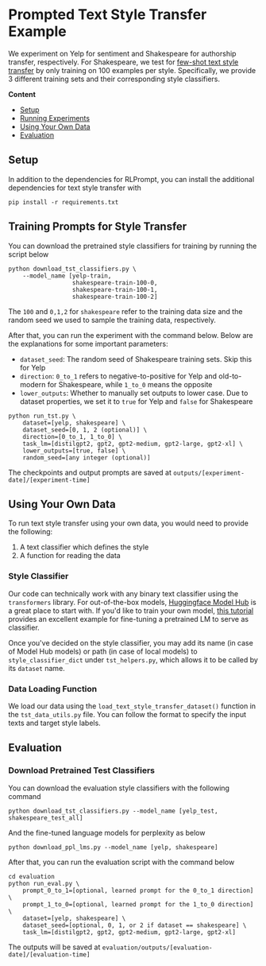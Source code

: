 # Prompted Text Style Transfer Example

We experiment on Yelp for sentiment and Shakespeare for authorship transfer, respectively. 
For Shakespeare, we test for [few-shot text style transfer](https://arxiv.org/abs/2010.03802) by only training on 100 examples per style. 
Specifically, we provide 3 different training sets and their corresponding style classifiers.

**Content**
- [Setup](https://github.com/mingkaid/rl-prompt/tree/modular-interface/examples/text-style-transfer#setup)
- [Running Experiments](https://github.com/mingkaid/rl-prompt/tree/modular-interface/examples/text-style-transfer#running-experiments)
- [Using Your Own Data](https://github.com/mingkaid/rl-prompt/tree/modular-interface/examples/text-style-transfer#using-your-own-data)
- [Evaluation](https://github.com/mingkaid/rl-prompt/tree/modular-interface/examples/text-style-transfer#evaluation)

## Setup

In addition to the dependencies for RLPrompt, you can install the additional dependencies for text style transfer with
```
pip install -r requirements.txt
```

## Training Prompts for Style Transfer

You can download the pretrained style classifiers for training by running the script below
```
python download_tst_classifiers.py \
    --model_name [yelp-train,
                  shakespeare-train-100-0,
                  shakespeare-train-100-1,
                  shakespeare-train-100-2]
```

The `100` and `0,1,2` for `shakespeare` refer to the training data size and the random seed we used to sample the training data, respectively. 


After that, you can run the experiment with the command below. Below are the explanations for some important parameters: 
- `dataset_seed`: The random seed of Shakespeare training sets. Skip this for Yelp
- `direction`: `0_to_1` refers to negative-to-positive for Yelp and old-to-modern for Shakespeare, while `1_to_0` means the opposite
- `lower_outputs`: Whether to manually set outputs to lower case. Due to dataset properties, we set it to `true` for Yelp and `false` for Shakespeare
```
python run_tst.py \
    dataset=[yelp, shakespeare] \
    dataset_seed=[0, 1, 2 (optional)] \
    direction=[0_to_1, 1_to_0] \
    task_lm=[distilgpt2, gpt2, gpt2-medium, gpt2-large, gpt2-xl] \
    lower_outputs=[true, false] \
    random_seed=[any integer (optional)]
```
The checkpoints and output prompts are saved at `outputs/[experiment-date]/[experiment-time]`


## Using Your Own Data

To run text style transfer using your own data, you would need to provide the following:
1. A text classifier which defines the style
2. A function for reading the data 

### Style Classifier
Our code can technically work with any binary text classifier using the `transformers` library. For out-of-the-box models, [Huggingface Model Hub](https://huggingface.co/models?pipeline_tag=text-classification&sort=downloads) is a great place to start with. 
If you'd like to train your own model, [this tutorial](https://huggingface.co/docs/transformers/training) provides an excellent example for fine-tuning a pretrained LM to serve as classifier. 

Once you've decided on the style classifier, you may add its name (in case of Model Hub models) or path (in case of local models) to `style_classifier_dict` under `tst_helpers.py`, which allows it to be called by its `dataset` name. 

### Data Loading Function
We load our data using the `load_text_style_transfer_dataset()` function in the `tst_data_utils.py` file. You can follow the format to specify the input texts and target style labels. 

## Evaluation

### Download Pretrained Test Classifiers
You can download the evaluation style classifiers with the following command
```
python download_tst_classifiers.py --model_name [yelp_test, shakespeare_test_all]
```
And the fine-tuned language models for perplexity as below
```
python download_ppl_lms.py --model_name [yelp, shakespeare]
```
After that, you can run the evaluation script with the command below
```
cd evaluation
python run_eval.py \
    prompt_0_to_1=[optional, learned prompt for the 0_to_1 direction] \
    prompt_1_to_0=[optional, learned prompt for the 1_to_0 direction] \
    dataset=[yelp, shakespeare] \
    dataset_seed=[optional, 0, 1, or 2 if dataset == shakespeare] \
    task_lm=[distilgpt2, gpt2, gpt2-medium, gpt2-large, gpt2-xl]
```
The outputs will be saved at `evaluation/outputs/[evaluation-date]/[evaluation-time]`
